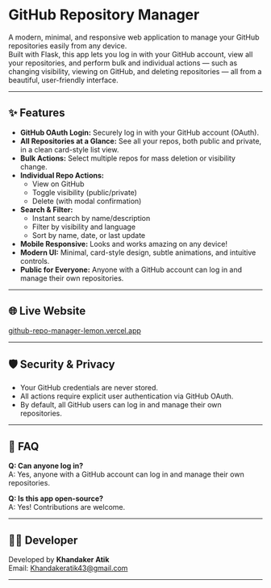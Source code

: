 # GitHub Repository Manager

A modern, minimal, and responsive web application to manage your GitHub repositories easily from any device.  
Built with Flask, this app lets you log in with your GitHub account, view all your repositories, and perform bulk and individual actions — such as changing visibility, viewing on GitHub, and deleting repositories — all from a beautiful, user-friendly interface.

---

## ✨ Features

- **GitHub OAuth Login:** Securely log in with your GitHub account (OAuth).
- **All Repositories at a Glance:** See all your repos, both public and private, in a clean card-style list view.
- **Bulk Actions:** Select multiple repos for mass deletion or visibility change.
- **Individual Repo Actions:**  
  - View on GitHub  
  - Toggle visibility (public/private)  
  - Delete (with modal confirmation)
- **Search & Filter:**  
  - Instant search by name/description  
  - Filter by visibility and language  
  - Sort by name, date, or last update
- **Mobile Responsive:** Looks and works amazing on any device!
- **Modern UI:** Minimal, card-style design, subtle animations, and intuitive controls.
- **Public for Everyone:** Anyone with a GitHub account can log in and manage their own repositories.

---

## 🌐 Live Website

[github-repo-manager-lemon.vercel.app](https://github-repo-manager-lemon.vercel.app)

---

## 🛡️ Security & Privacy

- Your GitHub credentials are never stored.
- All actions require explicit user authentication via GitHub OAuth.
- By default, all GitHub users can log in and manage their own repositories.

---

## 🙋 FAQ

**Q: Can anyone log in?**  
A: Yes, anyone with a GitHub account can log in and manage their own repositories.

**Q: Is this app open-source?**  
A: Yes! Contributions are welcome.

---

## 👨‍💻 Developer

Developed by **Khandaker Atik**  
Email: [Khandakeratik43@gmail.com](mailto:Khandakeratik43@gmail.com)

---


